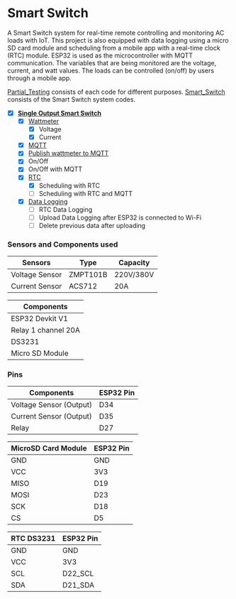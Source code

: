 # Smart Switch
A Smart Switch system for real-time remote controlling and monitoring AC loads with IoT.
This project is also equipped with data logging using a micro SD card module and scheduling from a mobile app with a real-time clock (RTC) module.
ESP32 is used as the microcontroller with MQTT communication.
The variables that are being monitored are the voltage, current, and watt values.
The loads can be controlled (on/off) by users through a mobile app.

[Partial_Testing](https://github.com/faliavicky/smartswitch/tree/main/Single%20Smart%20Switch/Partial_Testing) consists of each code for different purposes.
[Smart_Switch](https://github.com/faliavicky/smartswitch/tree/main/Single%20Smart%20Switch/Smart_Switch) consists of the Smart Switch system codes.

- [x] [<b>Single Output Smart Switch</b>](https://github.com/faliavicky/smartswitch/tree/main/Single%20Smart%20Switch/Smart_Switch)
   - [x] [Wattmeter](https://github.com/faliavicky/smartswitch/tree/main/Single%20Smart%20Switch/Partial_Testing/Wattmeter)
      - [x] Voltage
      - [x] Current
   - [x] [MQTT](https://github.com/faliavicky/smartswitch/tree/main/Single%20Smart%20Switch/Partial_Testing/MQTT_and_JSON_Serialization)
   - [x] [Publish wattmeter to MQTT](https://github.com/faliavicky/smartswitch/tree/main/Single%20Smart%20Switch/Partial_Testing/MQTT_Wattmeter)
   - [x] On/Off
   - [x] On/Off with MQTT
   - [x] [RTC](https://github.com/faliavicky/smartswitch/tree/main/Single%20Smart%20Switch/Partial_Testing/RTC)
      - [x] Scheduling with RTC
      - [ ] Scheduling with RTC and MQTT
   - [x] [Data Logging](https://github.com/faliavicky/smartswitch/tree/main/Single%20Smart%20Switch/Partial_Testing/MicroSD_Card_Module_Testing)
      - [ ] RTC Data Logging
      - [ ] Upload Data Logging after ESP32 is connected to Wi-Fi
      - [ ] Delete previous data after uploading

### Sensors and Components used

| Sensors  | Type | Capacity |
| ------------- | ------------- | ------------- |
| Voltage Sensor  | ZMPT101B  | 220V/380V |
| Current Sensor  | ACS712  | 20A |

| Components |
| ------------- |
| ESP32 Devkit V1 |
| Relay   1 channel 20A |
| DS3231  |
| Micro SD Module |


### Pins

| Components  | ESP32 Pin |
| ------------- | ------------- |
| Voltage Sensor (Output)  | D34 |
| Current Sensor (Output) | D35 |
| Relay | D27 |

| MicroSD Card Module  | ESP32 Pin |
| ------------- | ------------- |
| GND  | GND |
| VCC  | 3V3 |
| MISO  | D19 |
| MOSI  | D23 |
| SCK  | D18 |
| CS  | D5 |

| RTC DS3231  | ESP32 Pin |
| ------------- | ------------- |
| GND  | GND |
| VCC  | 3V3 |
| SCL  | D22_SCL |
| SDA  | D21_SDA |
